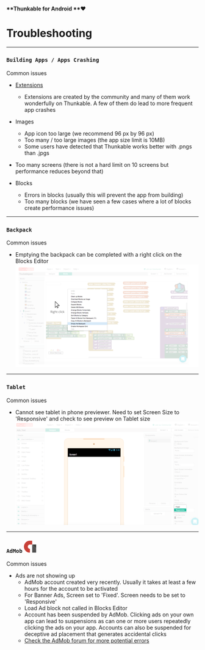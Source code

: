 #### **Thunkable for Android **❤

# Troubleshooting

---

### `Building Apps / Apps Crashing`

Common issues

* [Extensions](/Android/extensions.md)

  * Extensions are created by the community and many of them work wonderfully on Thunkable.  A few of them do lead to more frequent app crashes

* Images

  * App icon too large \(we recommend 96 px by 96 px\)
  * Too many / too large images \(the app size limit is 10MB\)
  * Some users have detected that Thunkable works better with .pngs than .jpgs

* Too many screens \(there is not a hard limit on 10 screens but performance reduces beyond that\)
* Blocks
  * Errors in blocks \(usually this will prevent the app from building\)
  * Too many blocks \(we have seen a few cases where a lot of blocks create performance issues\)

---

### `Backpack`

Common issues

* Emptying the backpack can be completed with a right click on the Blocks Editor![](/assets/empty-backpack.png)

---

### `Tablet`

Common issues

* Cannot see tablet in phone previewer. Need to set Screen Size to 'Responsive' and check to see preview on Tablet size![](/assets/tablet-screen-fig-1.png)

---

### `AdMob` ![](/assets/admob-icon.png)

Common issues

* Ads are not showing up
  * AdMob account created very recently. Usually it takes at least a few hours for the account to be activated
  * For Banner Ads, Screen set to 'Fixed'. Screen needs to be set to 'Responsive'
  * Load Ad block not called in Blocks Editor
  * Account has been suspended by AdMob. Clicking ads on your own app can lead to suspensions as can one or more users repeatedly clicking the ads on your app. Accounts can also be suspended for deceptive ad placement that generates accidental clicks
  * [Check the AdMob forum for more potential errors](https://community.thunkable.com/c/professional/admob)




